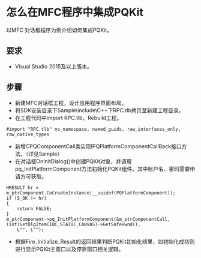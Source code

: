 # 怎么在MFC程序中集成PQKit
以MFC 对话框程序为例介绍如何集成PQKit。
## 要求
- Visual Studio 2015及以上版本。

## 步骤
- 新建MFC对话框工程，设计应用程序界面布局。
- 将SDK安装目录下Sample\include\C++下RPC.tlb拷贝至新建工程目录。
- 在工程代码中import RPC.tlb，Rebuild工程。
```
#import "RPC.tlb" no_namespace, named_guids, raw_interfaces_only, raw_native_types
```
- 新增CPQComponentCall类实现IPQPlatformComponentCallBack接口方法。（详见Sample）
- 在对话框OnInitDialog()中创建PQKit对象，并调用pq_InitPlatformComponent方法初始化PQKit组件。其中账户名、密码需要申请方可获取。
```
HRESULT hr = m_ptrComponent.CoCreateInstance(__uuidof(PQPlatformComponent));
if (S_OK != hr)
{
	return FALSE;
}
m_ptrComponent->pq_InitPlatformComponent(&m_ptrComponentCall, (int)GetDlgItem(IDC_STATIC_CANVAS)->GetSafeHwnd(),
	L"", L"");
```
- 根据Fire_Initialize_Result的返回结果判断PQKit初始化结果，如初始化成功则进行显示PQKit主窗口以及停靠窗口相关逻辑。